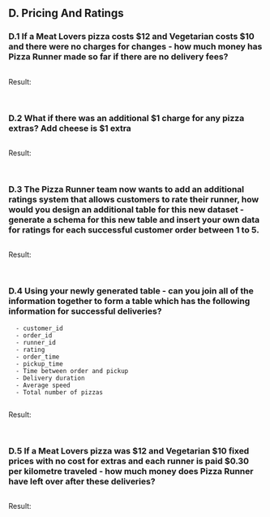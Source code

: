 ## D. Pricing And Ratings


### D.1 If a Meat Lovers pizza costs $12 and Vegetarian costs $10 and there were no charges for changes - how much money has Pizza Runner made so far if there are no delivery fees?

```SQL
```

Result:

<pre>
      
</pre>

### D.2 What if there was an additional $1 charge for any pizza extras? Add cheese is $1 extra

```SQL
```

Result:

<pre>
      
</pre>

### D.3 The Pizza Runner team now wants to add an additional ratings system that allows customers to rate their runner, how would you design an additional table for this new dataset - generate a schema for this new table and insert your own data for ratings for each successful customer order between 1 to 5.

```SQL
```

Result:

<pre>
      
</pre>

### D.4 Using your newly generated table - can you join all of the information together to form a table which has the following information for successful deliveries?
      - customer_id
      - order_id
      - runner_id
      - rating
      - order_time
      - pickup_time
      - Time between order and pickup
      - Delivery duration
      - Average speed
      - Total number of pizzas

```SQL
```

Result:

<pre>
      
</pre>

### D.5 If a Meat Lovers pizza was $12 and Vegetarian $10 fixed prices with no cost for extras and each runner is paid $0.30 per kilometre traveled - how much money does Pizza Runner have left over after these deliveries?

```SQL
```

Result:

<pre>
      
</pre>
